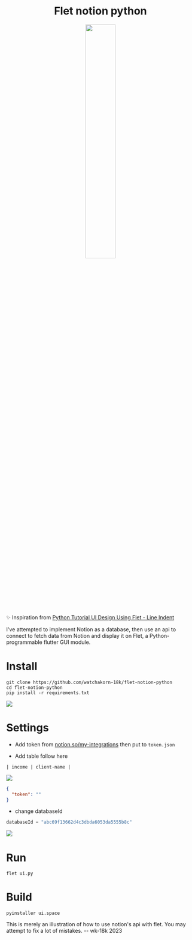 <h1 align="center"> Flet notion python </h1>

<p align="center"> <img width="40%" src="https://cdn.discordapp.com/attachments/581018943041306641/1079497402110722190/gamedfdsf.gif"> </p>

✨ Inspiration from [Python Tutorial UI Design Using Flet - Line Indent](https://youtu.be/JJCjAUmNXBs)

I've attempted to implement Notion as a database, then use an api to connect to fetch data from Notion and display it on Flet, a Python-programmable flutter GUI module.

# Install

```
git clone https://github.com/watchakorn-18k/flet-notion-python
cd flet-notion-python
pip install -r requirements.txt
```
![](https://cdn.discordapp.com/attachments/581018943041306641/1082752531094061066/terminal.gif)

# Settings

- Add token from [notion.so/my-integrations](https://www.notion.so/my-integrations) then put to `token.json`

- Add table follow here

```
| income | client-name |
```

![](https://i.imgur.com/6gQ2anM.png)

```json
{
  "token": ""
}
```

- change databaseId

```py
databaseId = "abc69f13662d4c3dbda6053da5555b8c"
```

![](https://i.imgur.com/5sFedCr.png)

# Run

```
flet ui.py
```

# Build

```
pyinstaller ui.space
```

This is merely an illustration of how to use notion's api with flet. You may attempt to fix a lot of mistakes. -- wk-18k 2023
